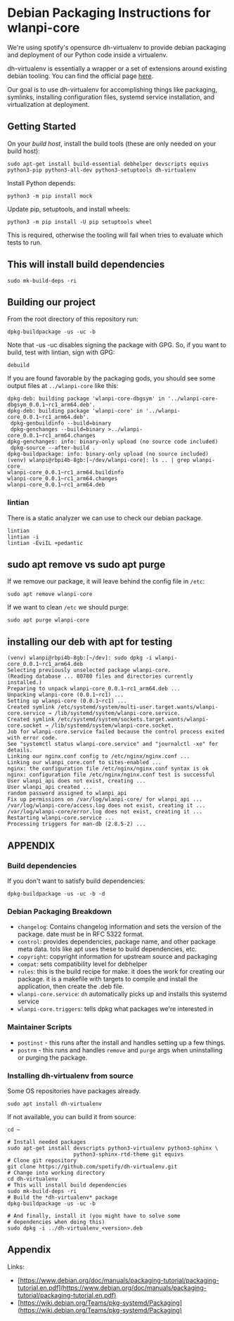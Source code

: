 # Debian Packaging Instructions for wlanpi-core

We're using spotify's opensurce dh-virtualenv to provide debian packaging and deployment of our Python code inside a virtualenv.

dh-virtualenv is essentially a wrapper or a set of extensions around existing debian tooling. You can find the official page [here](https://github.com/spotify/dh-virtualenv).

Our goal is to use dh-virtualenv for accomplishing things like packaging, symlinks, installing configuration files, systemd service installation, and virtualization at deployment.

## Getting Started

On your _build host_, install the build tools (these are only needed on your build host):

```
sudo apt-get install build-essential debhelper devscripts equivs python3-pip python3-all-dev python3-setuptools dh-virtualenv
```

Install Python depends:

```
python3 -m pip install mock
```

Update pip, setuptools, and install wheels:

```
python3 -m pip install -U pip setuptools wheel
```

This is required, otherwise the tooling will fail when tries to evaluate which tests to run.

## This will install build dependencies

```
sudo mk-build-deps -ri
```

## Building our project

From the root directory of this repository run:

```
dpkg-buildpackage -us -uc -b
```

Note that -us -uc disables signing the package with GPG. So, if you want to build, test with lintian, sign with GPG:

```
debuild
```

If you are found favorable by the packaging gods, you should see some output files at `../wlanpi-core` like this:

```
dpkg-deb: building package 'wlanpi-core-dbgsym' in '../wlanpi-core-dbgsym_0.0.1~rc1_arm64.deb'.
dpkg-deb: building package 'wlanpi-core' in '../wlanpi-core_0.0.1~rc1_arm64.deb'.
 dpkg-genbuildinfo --build=binary
 dpkg-genchanges --build=binary >../wlanpi-core_0.0.1~rc1_arm64.changes
dpkg-genchanges: info: binary-only upload (no source code included)
 dpkg-source --after-build .
dpkg-buildpackage: info: binary-only upload (no source included)
(venv) wlanpi@rbpi4b-8gb:[~/dev/wlanpi-core]: ls .. | grep wlanpi-core_
wlanpi-core_0.0.1~rc1_arm64.buildinfo
wlanpi-core_0.0.1~rc1_arm64.changes
wlanpi-core_0.0.1~rc1_arm64.deb
```

### lintian

There is a static analyzer we can use to check our debian package.

```
lintian
lintian -i
lintian -EviIL +pedantic
```

## sudo apt remove vs sudo apt purge

If we remove our package, it will leave behind the config file in `/etc`:

`sudo apt remove wlanpi-core`

If we want to clean `/etc` we should purge:

`sudo apt purge wlanpi-core`


## installing our deb with apt for testing

```
(venv) wlanpi@rbpi4b-8gb:[~/dev]: sudo dpkg -i wlanpi-core_0.0.1~rc1_arm64.deb 
Selecting previously unselected package wlanpi-core.
(Reading database ... 80780 files and directories currently installed.)
Preparing to unpack wlanpi-core_0.0.1~rc1_arm64.deb ...
Unpacking wlanpi-core (0.0.1~rc1) ...
Setting up wlanpi-core (0.0.1~rc1) ...
Created symlink /etc/systemd/system/multi-user.target.wants/wlanpi-core.service → /lib/systemd/system/wlanpi-core.service.
Created symlink /etc/systemd/system/sockets.target.wants/wlanpi-core.socket → /lib/systemd/system/wlanpi-core.socket.
Job for wlanpi-core.service failed because the control process exited with error code.
See "systemctl status wlanpi-core.service" and "journalctl -xe" for details.
Linking our nginx.conf config to /etc/nginx/nginx.conf ...
Linking our wlanpi_core.conf to sites-enabled ...
nginx: the configuration file /etc/nginx/nginx.conf syntax is ok
nginx: configuration file /etc/nginx/nginx.conf test is successful
User wlanpi_api does not exist, creating ...
User wlanpi_api created ...
random password assigned to wlanpi_api
Fix up permissions on /var/log/wlanpi-core/ for wlanpi_api ...
/var/log/wlanpi-core/access.log does not exist, creating it ...
/var/log/wlanpi-core/error.log does not exist, creating it ...
Restarting wlanpi-core.service ...
Processing triggers for man-db (2.8.5-2) ...
```

## APPENDIX

### Build dependencies

If you don't want to satisfy build dependencies:

```
dpkg-buildpackage -us -uc -b -d
```

### Debian Packaging Breakdown

- `changelog`: Contains changelog information and sets the version of the package. date must be in RFC 5322 format.
- `control`: provides dependencies, package name, and other package meta data. tols like apt uses these to build dependencies, etc.
- `copyright`: copyright information for upstream source and packaging
- `compat`: sets compatibility level for debhelper
- `rules`: this is the build recipe for make. it does the work for creating our package. it is a makefile with targets to compile and install the application, then create the .deb file.
- `wlanpi-core.service`: `dh` automatically picks up and installs this systemd service
- `wlanpi-core.triggers`: tells dpkg what packages we're interested in

### Maintainer Scripts

- `postinst` - this runs after the install and handles setting up a few things.
- `postrm` - this runs and handles `remove` and `purge` args when uninstalling or purging the package.

### Installing dh-virtualenv from source

Some OS repositories have packages already. 

```
sudo apt install dh-virtualenv
```

If not available, you can build it from source:

```
cd ~

# Install needed packages
sudo apt-get install devscripts python3-virtualenv python3-sphinx \
                     python3-sphinx-rtd-theme git equivs
# Clone git repository
git clone https://github.com/spotify/dh-virtualenv.git
# Change into working directory
cd dh-virtualenv
# This will install build dependencies
sudo mk-build-deps -ri
# Build the *dh-virtualenv* package
dpkg-buildpackage -us -uc -b

# And finally, install it (you might have to solve some
# dependencies when doing this)
sudo dpkg -i ../dh-virtualenv_<version>.deb
```

## Appendix

Links:

* [https://www.debian.org/doc/manuals/packaging-tutorial/packaging-tutorial.en.pdf](https://www.debian.org/doc/manuals/packaging-tutorial/packaging-tutorial.en.pdf)
* [https://wiki.debian.org/Teams/pkg-systemd/Packaging](https://wiki.debian.org/Teams/pkg-systemd/Packaging)